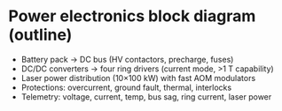 # Power electronics block diagram (outline)

- Battery pack → DC bus (HV contactors, precharge, fuses)
- DC/DC converters → four ring drivers (current mode, >1 T capability)
- Laser power distribution (10×100 kW) with fast AOM modulators
- Protections: overcurrent, ground fault, thermal, interlocks
- Telemetry: voltage, current, temp, bus sag, ring current, laser power
